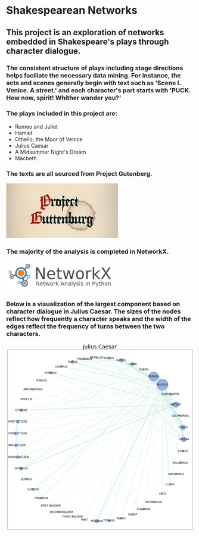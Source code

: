 # Shakespearean Networks
## This project is an exploration of networks embedded in Shakespeare's plays through character dialogue.
### The consistent structure of plays including stage directions helps faciliate the necessary data mining. For instance, the acts and scenes generally begin with text such as 'Scene I. Venice. A street.' and each character's part starts with 'PUCK. How now, spirit! Whither wander you?'

### The plays included in this project are:
- Romeo and Juliet
- Hamlet
- Othello, the Moor of Venice
- Julius Caesar
- A Midsummer Night's Dream
- Macbeth

### The texts are all sourced from Project Gutenberg.
<img src='images/project-gutenberg.jpg' width="300">

### The majority of the analysis is completed in NetworkX.
<img src='images/nx.png' width="300">

### Below is a visualization of the largest component based on character dialogue in Julius Caesar. The sizes of the nodes reflect how frequently a character speaks and the width of the edges reflect the frequency of turns between the two characters.
<img src='images/caesar.png' width="750">
